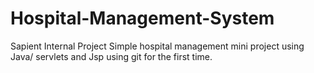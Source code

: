 # Hospital-Management-System
Sapient Internal Project
Simple hospital management mini project using Java/ servlets and Jsp using git for the first time.

